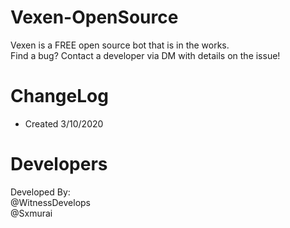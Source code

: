 # Vexen-OpenSource
 Vexen is a FREE open source bot that is in the works.                                                                  
 Find a bug? Contact a developer via DM with details on the issue!
 
 # ChangeLog
- Created 3/10/2020

# Developers 
Developed By:                                                                                                                             
@WitnessDevelops                                                                                                                          
@Sxmurai                                                                                                                                   
